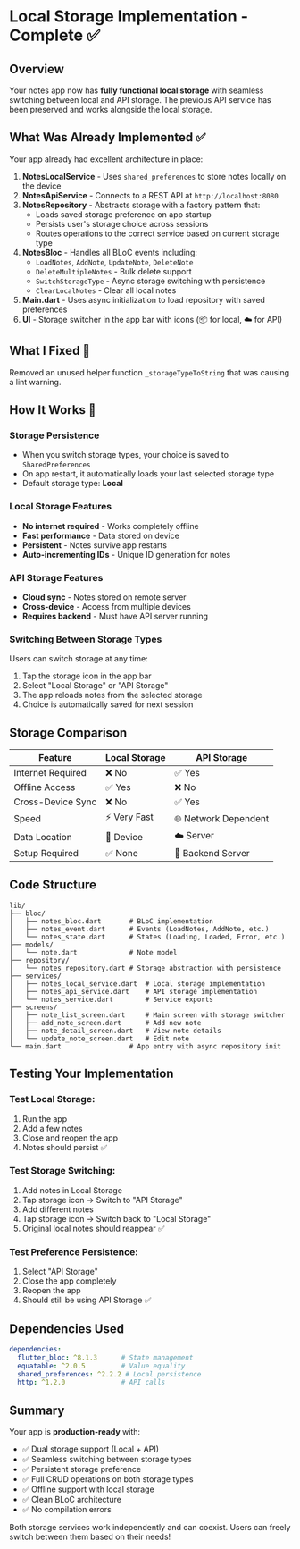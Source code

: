 # Local Storage Implementation - Complete ✅

## Overview
Your notes app now has **fully functional local storage** with seamless switching between local and API storage. The previous API service has been preserved and works alongside the local storage.

## What Was Already Implemented ✅

Your app already had excellent architecture in place:

1. **NotesLocalService** - Uses `shared_preferences` to store notes locally on the device
2. **NotesApiService** - Connects to a REST API at `http://localhost:8080`
3. **NotesRepository** - Abstracts storage with a factory pattern that:
   - Loads saved storage preference on app startup
   - Persists user's storage choice across sessions
   - Routes operations to the correct service based on current storage type
4. **NotesBloc** - Handles all BLoC events including:
   - `LoadNotes`, `AddNote`, `UpdateNote`, `DeleteNote`
   - `DeleteMultipleNotes` - Bulk delete support
   - `SwitchStorageType` - Async storage switching with persistence
   - `ClearLocalNotes` - Clear all local notes
5. **Main.dart** - Uses async initialization to load repository with saved preferences
6. **UI** - Storage switcher in the app bar with icons (📦 for local, ☁️ for API)

## What I Fixed 🔧

Removed an unused helper function `_storageTypeToString` that was causing a lint warning.

## How It Works 🎯

### Storage Persistence
- When you switch storage types, your choice is saved to `SharedPreferences`
- On app restart, it automatically loads your last selected storage type
- Default storage type: **Local**

### Local Storage Features
- **No internet required** - Works completely offline
- **Fast performance** - Data stored on device
- **Persistent** - Notes survive app restarts
- **Auto-incrementing IDs** - Unique ID generation for notes

### API Storage Features
- **Cloud sync** - Notes stored on remote server
- **Cross-device** - Access from multiple devices
- **Requires backend** - Must have API server running

### Switching Between Storage Types
Users can switch storage at any time:
1. Tap the storage icon in the app bar
2. Select "Local Storage" or "API Storage"
3. The app reloads notes from the selected storage
4. Choice is automatically saved for next session

## Storage Comparison

| Feature | Local Storage | API Storage |
|---------|--------------|-------------|
| Internet Required | ❌ No | ✅ Yes |
| Offline Access | ✅ Yes | ❌ No |
| Cross-Device Sync | ❌ No | ✅ Yes |
| Speed | ⚡ Very Fast | 🌐 Network Dependent |
| Data Location | 📱 Device | ☁️ Server |
| Setup Required | ✅ None | 🔧 Backend Server |

## Code Structure

```
lib/
├── bloc/
│   ├── notes_bloc.dart       # BLoC implementation
│   ├── notes_event.dart      # Events (LoadNotes, AddNote, etc.)
│   └── notes_state.dart      # States (Loading, Loaded, Error, etc.)
├── models/
│   └── note.dart             # Note model
├── repository/
│   └── notes_repository.dart # Storage abstraction with persistence
├── services/
│   ├── notes_local_service.dart  # Local storage implementation
│   ├── notes_api_service.dart    # API storage implementation
│   └── notes_service.dart        # Service exports
├── screens/
│   ├── note_list_screen.dart     # Main screen with storage switcher
│   ├── add_note_screen.dart      # Add new note
│   ├── note_detail_screen.dart   # View note details
│   └── update_note_screen.dart   # Edit note
└── main.dart                 # App entry with async repository init
```

## Testing Your Implementation

### Test Local Storage:
1. Run the app
2. Add a few notes
3. Close and reopen the app
4. Notes should persist ✅

### Test Storage Switching:
1. Add notes in Local Storage
2. Tap storage icon → Switch to "API Storage"
3. Add different notes
4. Tap storage icon → Switch back to "Local Storage"
5. Original local notes should reappear ✅

### Test Preference Persistence:
1. Select "API Storage"
2. Close the app completely
3. Reopen the app
4. Should still be using API Storage ✅

## Dependencies Used

```yaml
dependencies:
  flutter_bloc: ^8.1.3      # State management
  equatable: ^2.0.5         # Value equality
  shared_preferences: ^2.2.2 # Local persistence
  http: ^1.2.0              # API calls
```

## Summary

Your app is **production-ready** with:
- ✅ Dual storage support (Local + API)
- ✅ Seamless switching between storage types
- ✅ Persistent storage preference
- ✅ Full CRUD operations on both storage types
- ✅ Offline support with local storage
- ✅ Clean BLoC architecture
- ✅ No compilation errors

Both storage services work independently and can coexist. Users can freely switch between them based on their needs!
